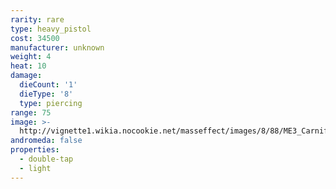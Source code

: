 ```yaml
---
rarity: rare
type: heavy_pistol
cost: 34500
manufacturer: unknown
weight: 4
heat: 10
damage:
  dieCount: '1'
  dieType: '8'
  type: piercing
range: 75
image: >-
  http://vignette1.wikia.nocookie.net/masseffect/images/8/88/ME3_Carnifex_Heavy_Pistol.png/revision/latest?cb=20120317185613
andromeda: false
properties:
  - double-tap
  - light
---
```

